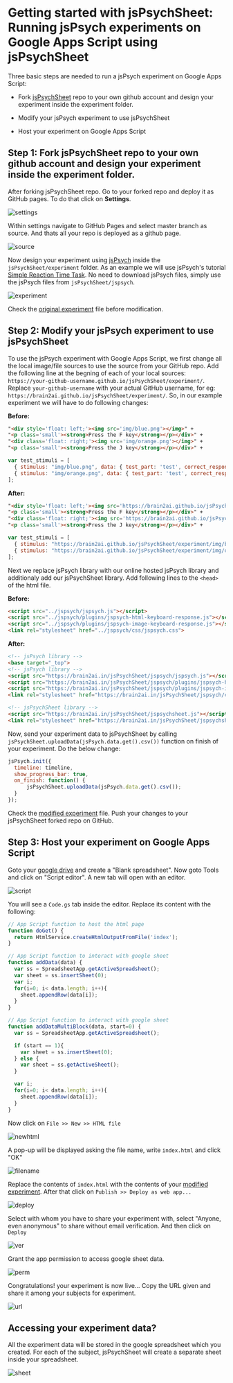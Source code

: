# Getting started with jsPsychSheet: Running jsPsych experiments on Google Apps Script using jsPsychSheet
Three basic steps are needed to run a jsPsych experiment on Google Apps Script:
* Fork [jsPsychSheet](https://github.com/Brain2AI/jsPsychSheet) repo to your own github account and design your experiment inside the experiment folder.

* Modify your jsPsych experiment to use jsPsychSheet

* Host your experiment on Google Apps Script

## Step 1: Fork jsPsychSheet repo to your own github account and design your experiment inside the experiment folder.
After forking jsPsychSheet repo. Go to your forked repo and deploy it as GitHub pages. To do that click on **Settings**.

![settings](images/getting_started/1.png)

Within settings navigate to GitHub Pages and select master branch as source. And thats all your repo is deployed as a github page.

![source](images/getting_started/2.png)

Now design your experiment using [jsPsych](https://www.jspsych.org/) inside the `jsPsychSheet/experiment` folder. As an example we will use jsPsych's tutorial [Simple Reaction Time Task](https://www.jspsych.org/tutorials/rt-task/). No need to download jsPsych files, simply use the jsPsych files from `jsPsychSheet/jspsych`.

![experiment](images/getting_started/3.png)

Check the [original experiment](experiment/demo-simple-rt-task.html) file before modification.

## Step 2: Modify your jsPsych experiment to use jsPsychSheet
To use the jsPsych experiment with Google Apps Script, we first change all the local image/file sources to use the source from your GitHub repo. Add the following line at the begning of each of your local sources: `https://your-github-username.github.io/jsPsychSheet/experiment/`. Replace `your-github-username` with your actual GitHub username, for eg: `https://brain2ai.github.io/jsPsychSheet/experiment/`. So, in our example experiment we will have to do following changes:

**Before:**
```html
"<div style='float: left;'><img src='img/blue.png'></img>" +
"<p class='small'><strong>Press the F key</strong></p></div>" +
"<div class='float: right;'><img src='img/orange.png'></img>" +
"<p class='small'><strong>Press the J key</strong></p></div>" +
```
```js
var test_stimuli = [
  { stimulus: "img/blue.png", data: { test_part: 'test', correct_response: 'f' } },
  { stimulus: "img/orange.png", data: { test_part: 'test', correct_response: 'j' } }
];
```
**After:**
```html
"<div style='float: left;'><img src='https://brain2ai.github.io/jsPsychSheet/experiment/img/blue.png'></img>" +
"<p class='small'><strong>Press the F key</strong></p></div>" +
"<div class='float: right;'><img src='https://brain2ai.github.io/jsPsychSheet/experiment/img/orange.png'></img>" +
"<p class='small'><strong>Press the J key</strong></p></div>" +
```
```js
var test_stimuli = [
  { stimulus: "https://brain2ai.github.io/jsPsychSheet/experiment/img/blue.png", data: { test_part: 'test', correct_response: 'f' } },
  { stimulus: "https://brain2ai.github.io/jsPsychSheet/experiment/img/orange.png", data: { test_part: 'test', correct_response: 'j' } }
];
```

Next we replace jsPsych library with our online hosted jsPsych library and additionaly add our jsPsychSheet library. Add following lines to the `<head>` of the html file.

**Before:**
```html
<script src="../jspsych/jspsych.js"></script>
<script src="../jspsych/plugins/jspsych-html-keyboard-response.js"></script>
<script src="../jspsych/plugins/jspsych-image-keyboard-response.js"></script>
<link rel="stylesheet" href="../jspsych/css/jspsych.css">
```
**After:**
```html
<!-- jsPsych library -->
<base target="_top">
<!-- jsPsych library -->
<script src="https://brain2ai.in/jsPsychSheet/jspsych/jspsych.js"></script>
<script src="https://brain2ai.in/jsPsychSheet/jspsych/plugins/jspsych-html-keyboard-response.js"></script>
<script src="https://brain2ai.in/jsPsychSheet/jspsych/plugins/jspsych-image-keyboard-response.js"></script>
<link rel="stylesheet" href="https://brain2ai.in/jsPsychSheet/jspsych/css/jspsych.css">

<!-- jsPsychSheet library -->
<script src="https://brain2ai.in/jsPsychSheet/jspsychsheet.js"></script>
<link rel="stylesheet" href="https://brain2ai.in/jsPsychSheet/jspsychsheet.css">
```

Now, send your experiment data to jsPsychSheet by calling `jsPsychSheet.uploadData(jsPsych.data.get().csv())` function on finish of your experiment. Do the below change:
```js
jsPsych.init({
  timeline: timeline,
  show_progress_bar: true,
  on_finish: function() {
      jsPsychSheet.uploadData(jsPsych.data.get().csv());
  }
});
```

Check the [modified experiment](../experiment/demo-simple-rt-task-modified.html) file. Push your changes to your jsPsychSheet forked repo on GitHub.

## Step 3: Host your experiment on Google Apps Script
Goto your [google drive](https://drive.google.com/drive/my-drive) and create a "Blank spreadsheet". Now goto Tools and click on "Script editor". A new tab will open with an editor.

![script](images/getting_started/4.png)

You will see a `Code.gs` tab inside the editor. Replace its content with the following:

```js
// App Script function to host the html page
function doGet() {
  return HtmlService.createHtmlOutputFromFile('index');
}

// App Script function to interact with google sheet
function addData(data) {
  var ss = SpreadsheetApp.getActiveSpreadsheet();
  var sheet = ss.insertSheet(0);
  var i;
  for(i=0; i< data.length; i++){
    sheet.appendRow(data[i]);
  }
}

// App Script function to interact with google sheet
function addDataMultiBlock(data, start=0) {
  var ss = SpreadsheetApp.getActiveSpreadsheet();

  if (start == 1){
    var sheet = ss.insertSheet(0);
  } else {
    var sheet = ss.getActiveSheet();
  }

  var i;
  for(i=0; i< data.length; i++){
    sheet.appendRow(data[i]);
  }
}
```

Now click on `File >> New >> HTML file`

![newhtml](images/getting_started/5.png)

A pop-up will be displayed asking the file name, write `index.html` and click "OK"

![filename](images/getting_started/6.png)

Replace the contents of `index.html` with the contents of your [modified experiment](../experiment/demo-simple-rt-task-modified-inbetween-data-update.html). After that click on `Publish >> Deploy as web app...`

![deploy](images/getting_started/7.png)

Select with whom you have to share your experiment with, select "Anyone, even anonymous" to share without email verification. And then click on `Deploy`

![ver](images/getting_started/8.png)

Grant the app permission to access google sheet data.

![perm](images/getting_started/9.png)

Congratulations! your experiment is now live... Copy the URL given and share it among your subjects for experiment.

![url](images/getting_started/10.png)

## Accessing your experiment data?
All the experiment data will be stored in the google spreadsheet which you created. For each of the subject, jsPsychSheet will create a separate sheet inside your spreadsheet.

![sheet](images/getting_started/11.png)
